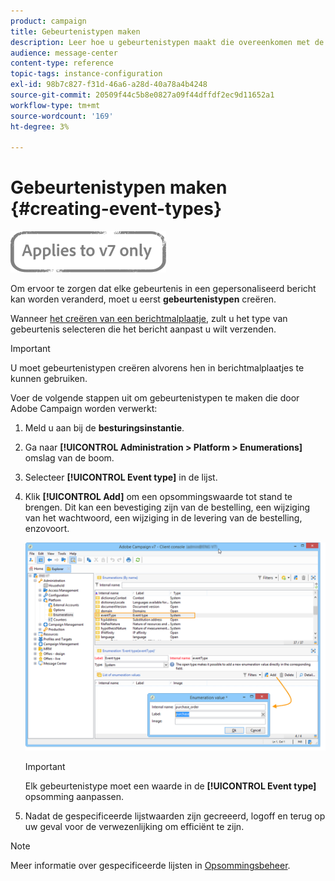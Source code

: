 ```yaml
---
product: campaign
title: Gebeurtenistypen maken
description: Leer hoe u gebeurtenistypen maakt die overeenkomen met de transactiemeldingen die u in Adobe Campaign Classic wilt verzenden.
audience: message-center
content-type: reference
topic-tags: instance-configuration
exl-id: 98b7c827-f31d-46a6-a28d-40a78a4b4248
source-git-commit: 20509f44c5b8e0827a09f44dffdf2ec9d11652a1
workflow-type: tm+mt
source-wordcount: '169'
ht-degree: 3%

---
```


# Gebeurtenistypen maken {#creating-event-types}

![](../../assets/v7-only.svg)

Om ervoor te zorgen dat elke gebeurtenis in een gepersonaliseerd bericht kan worden veranderd, moet u eerst **gebeurtenistypen** creëren.

Wanneer [het creëren van een berichtmalplaatje](../../message-center/using/creating-the-message-template.md), zult u het type van gebeurtenis selecteren die het bericht aanpast u wilt verzenden.

>[!IMPORTANT]
>
>U moet gebeurtenistypen creëren alvorens hen in berichtmalplaatjes te kunnen gebruiken.

Voer de volgende stappen uit om gebeurtenistypen te maken die door Adobe Campaign worden verwerkt:

1. Meld u aan bij de **besturingsinstantie**.

1. Ga naar **[!UICONTROL Administration > Platform > Enumerations]** omslag van de boom.

1. Selecteer **[!UICONTROL Event type]** in de lijst.

1. Klik **[!UICONTROL Add]** om een opsommingswaarde tot stand te brengen. Dit kan een bevestiging zijn van de bestelling, een wijziging van het wachtwoord, een wijziging in de levering van de bestelling, enzovoort.

   ![](assets/messagecenter_eventtype_enum_001.png)

   >[!IMPORTANT]
   >
   >Elk gebeurtenistype moet een waarde in de **[!UICONTROL Event type]** opsomming aanpassen.

1. Nadat de gespecificeerde lijstwaarden zijn gecreeerd, logoff en terug op uw geval voor de verwezenlijking om efficiënt te zijn.

>[!NOTE]
>
>Meer informatie over gespecificeerde lijsten in [Opsommingsbeheer](../../platform/using/managing-enumerations.md).


